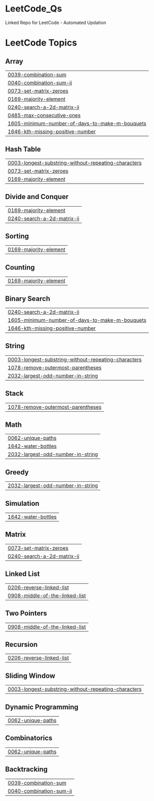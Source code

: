 # LeetCode_Qs
Linked Repo for LeetCode - Automated Updation

<!---LeetCode Topics Start-->
# LeetCode Topics
## Array
|  |
| ------- |
| [0039-combination-sum](https://github.com/x-INFiN1TY-x/LeetCode_Qs/tree/master/0039-combination-sum) |
| [0040-combination-sum-ii](https://github.com/x-INFiN1TY-x/LeetCode_Qs/tree/master/0040-combination-sum-ii) |
| [0073-set-matrix-zeroes](https://github.com/x-INFiN1TY-x/LeetCode_Qs/tree/master/0073-set-matrix-zeroes) |
| [0169-majority-element](https://github.com/x-INFiN1TY-x/LeetCode_Qs/tree/master/0169-majority-element) |
| [0240-search-a-2d-matrix-ii](https://github.com/x-INFiN1TY-x/LeetCode_Qs/tree/master/0240-search-a-2d-matrix-ii) |
| [0485-max-consecutive-ones](https://github.com/x-INFiN1TY-x/LeetCode_Qs/tree/master/0485-max-consecutive-ones) |
| [1605-minimum-number-of-days-to-make-m-bouquets](https://github.com/x-INFiN1TY-x/LeetCode_Qs/tree/master/1605-minimum-number-of-days-to-make-m-bouquets) |
| [1646-kth-missing-positive-number](https://github.com/x-INFiN1TY-x/LeetCode_Qs/tree/master/1646-kth-missing-positive-number) |
## Hash Table
|  |
| ------- |
| [0003-longest-substring-without-repeating-characters](https://github.com/x-INFiN1TY-x/LeetCode_Qs/tree/master/0003-longest-substring-without-repeating-characters) |
| [0073-set-matrix-zeroes](https://github.com/x-INFiN1TY-x/LeetCode_Qs/tree/master/0073-set-matrix-zeroes) |
| [0169-majority-element](https://github.com/x-INFiN1TY-x/LeetCode_Qs/tree/master/0169-majority-element) |
## Divide and Conquer
|  |
| ------- |
| [0169-majority-element](https://github.com/x-INFiN1TY-x/LeetCode_Qs/tree/master/0169-majority-element) |
| [0240-search-a-2d-matrix-ii](https://github.com/x-INFiN1TY-x/LeetCode_Qs/tree/master/0240-search-a-2d-matrix-ii) |
## Sorting
|  |
| ------- |
| [0169-majority-element](https://github.com/x-INFiN1TY-x/LeetCode_Qs/tree/master/0169-majority-element) |
## Counting
|  |
| ------- |
| [0169-majority-element](https://github.com/x-INFiN1TY-x/LeetCode_Qs/tree/master/0169-majority-element) |
## Binary Search
|  |
| ------- |
| [0240-search-a-2d-matrix-ii](https://github.com/x-INFiN1TY-x/LeetCode_Qs/tree/master/0240-search-a-2d-matrix-ii) |
| [1605-minimum-number-of-days-to-make-m-bouquets](https://github.com/x-INFiN1TY-x/LeetCode_Qs/tree/master/1605-minimum-number-of-days-to-make-m-bouquets) |
| [1646-kth-missing-positive-number](https://github.com/x-INFiN1TY-x/LeetCode_Qs/tree/master/1646-kth-missing-positive-number) |
## String
|  |
| ------- |
| [0003-longest-substring-without-repeating-characters](https://github.com/x-INFiN1TY-x/LeetCode_Qs/tree/master/0003-longest-substring-without-repeating-characters) |
| [1078-remove-outermost-parentheses](https://github.com/x-INFiN1TY-x/LeetCode_Qs/tree/master/1078-remove-outermost-parentheses) |
| [2032-largest-odd-number-in-string](https://github.com/x-INFiN1TY-x/LeetCode_Qs/tree/master/2032-largest-odd-number-in-string) |
## Stack
|  |
| ------- |
| [1078-remove-outermost-parentheses](https://github.com/x-INFiN1TY-x/LeetCode_Qs/tree/master/1078-remove-outermost-parentheses) |
## Math
|  |
| ------- |
| [0062-unique-paths](https://github.com/x-INFiN1TY-x/LeetCode_Qs/tree/master/0062-unique-paths) |
| [1642-water-bottles](https://github.com/x-INFiN1TY-x/LeetCode_Qs/tree/master/1642-water-bottles) |
| [2032-largest-odd-number-in-string](https://github.com/x-INFiN1TY-x/LeetCode_Qs/tree/master/2032-largest-odd-number-in-string) |
## Greedy
|  |
| ------- |
| [2032-largest-odd-number-in-string](https://github.com/x-INFiN1TY-x/LeetCode_Qs/tree/master/2032-largest-odd-number-in-string) |
## Simulation
|  |
| ------- |
| [1642-water-bottles](https://github.com/x-INFiN1TY-x/LeetCode_Qs/tree/master/1642-water-bottles) |
## Matrix
|  |
| ------- |
| [0073-set-matrix-zeroes](https://github.com/x-INFiN1TY-x/LeetCode_Qs/tree/master/0073-set-matrix-zeroes) |
| [0240-search-a-2d-matrix-ii](https://github.com/x-INFiN1TY-x/LeetCode_Qs/tree/master/0240-search-a-2d-matrix-ii) |
## Linked List
|  |
| ------- |
| [0206-reverse-linked-list](https://github.com/x-INFiN1TY-x/LeetCode_Qs/tree/master/0206-reverse-linked-list) |
| [0908-middle-of-the-linked-list](https://github.com/x-INFiN1TY-x/LeetCode_Qs/tree/master/0908-middle-of-the-linked-list) |
## Two Pointers
|  |
| ------- |
| [0908-middle-of-the-linked-list](https://github.com/x-INFiN1TY-x/LeetCode_Qs/tree/master/0908-middle-of-the-linked-list) |
## Recursion
|  |
| ------- |
| [0206-reverse-linked-list](https://github.com/x-INFiN1TY-x/LeetCode_Qs/tree/master/0206-reverse-linked-list) |
## Sliding Window
|  |
| ------- |
| [0003-longest-substring-without-repeating-characters](https://github.com/x-INFiN1TY-x/LeetCode_Qs/tree/master/0003-longest-substring-without-repeating-characters) |
## Dynamic Programming
|  |
| ------- |
| [0062-unique-paths](https://github.com/x-INFiN1TY-x/LeetCode_Qs/tree/master/0062-unique-paths) |
## Combinatorics
|  |
| ------- |
| [0062-unique-paths](https://github.com/x-INFiN1TY-x/LeetCode_Qs/tree/master/0062-unique-paths) |
## Backtracking
|  |
| ------- |
| [0039-combination-sum](https://github.com/x-INFiN1TY-x/LeetCode_Qs/tree/master/0039-combination-sum) |
| [0040-combination-sum-ii](https://github.com/x-INFiN1TY-x/LeetCode_Qs/tree/master/0040-combination-sum-ii) |
<!---LeetCode Topics End-->